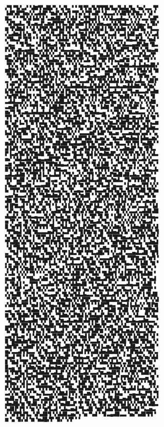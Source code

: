 ▞▜▝▜▞▃▞▝▟▇▜▚▟█▞▚▝▄▜▃▝▝▝▊▜▚▞▙▜▜▜▙▜▄▞▙▟▄▜▄▝▅▞▃▃▝▛▐▟▛▟▛▜▅▞▞▃▟▟▛▝▆▟▚▞▅▜▝▜▚▞▞▜▚▟▛▝▟▃▃▞▞▟█▜▚▛▇▃▚▝▟▝▇▃▝▝▝▜▞▟▐▟▞▟▝▃▆▟▉▃▞▞▟▟▝▃▜▜▄▟▐▝▞▞▟▃▄▟▄▃▚▝▞▞▃▃▚▟▛▝▟▜▄▟▃▝▊▃▅▃▛▃▆▟▜▜▜▃▜▟▚▟▆▜▜▞▞▟▅▃▄▞▟▞▙▟▃▞▞▟▄▃▚▝▉▞▆▝▛▟▇▟▝▝▟▝▟▜▛▞▙▟▜▟▐▜▚▝▚▃▟▞▞▟▉▟▐▝█▞▟▟▆▝▞▟▟▜▙▝▜▃▃▞▃▟▆▟▐▞▅▝▚▝▃▞▚▜▃▟▜▃▜▃▟▝▇▟▐▜▚▜▃▞▚▃▟▝▄▟▐▟▊▃▅▝▞▞▃▟▞▜▙▃▛▝▉▜▝▝▐▟▟▜▃▝▟▟▟▞▝▞▅▜▙▜▅▞▄▝▟▝▞▝▃▃▝▟▄▃▛▟▃▝▅▟▝▝▄▃▝▝▊▜▅▃▝▟▐▜▅▃▟▝▇▞▆▝▜▝█▝▅▞▆▜▞▝█▞▞▜▞▟▃▃▄▟▛▟▆▝█▃▛▞▛▃▆▃▄▟▅▝▃▞▟▞▛▟▝▟▃▃▄▃▃▜▃▝▝▟▃▝▄▜▙▜▄▟▛▜▃▜▜▝▄▜▄▃▅▃▅▝▊▛▐▟▜▜▅▞▟▟▞▞▃▟▃▜▟▟▚▟▊▜▜▃▄▝▆▃▙▜▞▟▚▝▃▝▃▃▛▟▃▞▛▜▅▞▟▜▜▟▐▞▆▝▚▞▙▟▅▞▃▝▇▞▛▞▛▃▙▝▉▞▜▛▐▜▚▃▅▛▇▝▚▝▅▝▜▝▝▝▛▞▄▝▊▞▝▝▆▞▄▜▟▜▝▜▛▝▝▝▟▝▅▃▄▃▟▝▊▝▃▝▃▞▅▟▇▃▟▃▙▟▅▟▉▞▆▛▇▞▝▝▅▃▚▞▟▜▝▞▟▃▚▜▚▞▄▛▐▟▝▃▙▞▜▝▚▟▇▝█▟▊▞▃▝▐▜▟▞▟▝▇▝▉▛▇▝▜▞▛▟▉▟▟▜▜▃▜▝█▜▃▜▜▞▃▝▜▃▆▃▄▟▜▃▛▝▞▜▝▃▝▝▇▜▅▝▃▃▝▃▄▜▞▜▟▃▄▟▟▜▚▛▐▝▄▞▝▃▄▝▃▃▟▜▞▝▉▜▞▟▟▟▐▞▅▟▞▃▟▃▝▟▊▛▐▝▛▃▛▝▉▃▛▃▝▟▇▜▟▝▛▞▆▃▙▟▇▟▄▃▙▜▟▟▚▜▃▃▙▃▅▟▟▟▇▞▜▞▆▞▙▜▛▟▟▟▐▝▝▝▜▝▅▞▟▟▞▟▐▜▅▞▅▝▆▝▜▜▟▝▆▜▃▟▄▞▄▞▜▃▆▃▃▟▚▟▆▞▆▜▛▟▅▟▜▝▞▜▃▞▛▜▝▟█▟▜▝▚▛▇▞▚▜▜▝▜▃▟▜▃▝▆▟▉▞▝▝▆▞▄▝▊▃▟▟▃▃▛▞▚▝▅▝▜▟▞▞▟▟█▃▙▜▅▝█▝▝▞▞▝▟▜▅▜▅▝▞▞▝▟▚▃▚▝▞▟▇▃▅▟▜▝▞▞▝▜▜▝▅▝▐▟█▟▆▝▄▞▆▝▚▝█▝▇▝▐▟▇▝▚▟▉▞▚▜▟▛▐▃▝▞▆▝▆▞▜▝▊▃▅▃▙▟▄▟▄▟▄▜▛▜▟▃▞▟▊▝▚▞▆▟▄▃▄▝▝▞▜▞▞▝▇▃▅▃▃▝▞▞▃▜▜▝▚▝▚▝▚▞▄▞▛▟▟▝▛▟▄▝▟▃▆▜▚▝▜▝▚▃▝▜▝▃▅▜▟▟█▃▆▃▟▞▟▝▇▝▇▝▄▛▐▃▜▝▉▜▚▟▄▝▆▞▙▝▛▜▜▟▇▟▛▝▆▝▅▞▙▞▆▃▛▟▇▜▅▜▟▝▄▜▚▃▆▝▊▞▛▃▄▟▊▃▝▞▆▜▞▝▜▃▃▟▅▞▚▜▄▝▄▛▐▞▆▝▟▛▇▟▟▜▟▃▛▟▚▟▜▟▆▃▙▟▐▜▅▜▙▝▄▃▜▞▄▝█▞▆▟▃▜▞▞▝▃▃▃▆▛▐▟▛▝▆▃▅▝▃▃▅▟▄▞▄▟▚▝▄▝▃▜▚▜▃▃▃▛▐▟█▞▅▞▝▜▙▜▃▞▟▟▛▜▟▞▜▃▅▞▄▝▆▃▆▜▅▟▅▟▐▟▅▃▆▞▆▟▛▞▝▞▛▜▞▝▐▟▝▝▚▟▉▟▇▜▄▟▄▟▉▜▜▞▚▟▛▃▆▝▇▃▃▜▚▜▜▝▅▟█▞▝▟▐▟▜▝▄▞▅▞▛▜▝▟▛▝▉▟▜▜▙▝▛▃▅▜▟▜▜▞▆▟▅▝▝▞▃▟▆▟▛▝▆▝▉▜▃▛▐▃▅▜▙▜▞▛▇▟█▝▇▃▚▝▅▟▅▝█▃▙▝█▟▐▞▅▟▇▟▛▃▞▞▙▜▚▜▞▟▝▞▟▃▅▞▝▟▟▃▟▟▞▜▄▃▄▟▛▜▛▝▆▃▄▜▄▞▅▟▝▃▝▞▅▝▚▝▟▝▅▞▄▟▞▃▟▞▞▃▃▃▆▝▄▟▇▞▛▟▛▜▜▝▜▛▇▟▄▃▞▃▙▝▜▜▞▝▊▟▐▟▊▝▃▞▜▝▚▃▜▝▄▝▄▜▚▝▉▜▞▟▅▞▆▟▐▟▟▜▝▟▝▟▆▃▄▝▝▝▃▝█▞▅▝▜▜▜▜▝▟▄▝▛▃▛▝▝▃▜▟▄▃▙▃▟▃▟▟▇▝▞▜▛▟▐▃▚▃▙▟▝▞▜▞▃▞▞▃▜▜▝▟▚▞▃▛▇▟▊▟▉▃▙▃▚▟▅▞▝▜▜▝▚▟▉▝▃▜▚▜▃▝▊▃▄▝▃▃▜▝▊▃▟▟▜▟▃▟▛▜▄▞▆▟▃▝▜▞▜▜▜▟▜▝▜▞▙▃▞▜▄▟▆▝▃▃▄▟▉▝▅▝▚▝▟▞▛▝▇▝▛▃▝▟▜▃▟▝▄▃▃▝▐▃▅▃▄▜▜▝▞▞▙▝▜▜▚▟▞▟▛▝▊▞▆▞▟▃▄▜▃▝▛▃▄▃▜▟▛▜▃▃▅▜▟▜▄▜▃▜▟▝▛▟█▝▉▜▅▃▄▞▆▃▃▞▟▜▞▝▜▟▆▟▆▟▚▝▊▝▜▞▆▟▉▝▝▟▚▟▊▞▅▜▙▜▞▞▅▜▄▞▜▞▙▟▇▝▉▝▇▃▛▜▝▃▛▃▚▝▇▜▝▛▐▞▙▜▞▃▞▃▟▟▛▞▞▝▚▟▐▟▝▜▛▃▞▃▅▃▆▟▐▛▇▃▟▝▐▟▚▞▚▞▜▝▐▃▝▟▐▃▝▟▛▞▅▛▐▟▃▝▟▜▚▜▛▟▝▞▄▞▃▃▙▝▐▟▝▟▚▃▝▟▅▞▃▜▅▜▚▝▄▟▆▜▙▟▝▟▊▟▚▜▅▜▄▃▜▞▝▝█▝▛▞▃▃▞▃▟▟▊▟▉▟▄▟▞▃▜▞▅▃▄▃▃▜▞▟▚▃▙▝▅▝▉▝▐▝▃▜▛▝▉▝▊▝▐▟▊▞▝▞▟▞▞▟▜▟▄▃▅▝▛▝▃▝▇▝▆▟▞▝▚▛▐▝▄▜▜▜▃▞▆▝▛▞▆▃▟▞▜▃▚▝▚▞▞▞▟▞▝▞▆▃▟▝▉▝▅▜▜▝▊▞▞▟▜▜▜▝█▃▄▜▟▃▙▛▐▃▛▟▇▜▃▝▆▞▞▟▆▞▙▝▐▟▅▟█▟▊▞▟▝▛▜▅▟▝▟█▝▇▃▃▃▅▟▜▃▚▃▛▝▟▝▊▛▇▞▆▝█▝▟▟▅▟▚▜▞▝▇▟▜▞▞▜▄▜▚▞▙▞▛▞▆▝▐▝▉▜▚▟▐▞▆▜▃▃▜▃▅▛▐▞▚▞▟▜▄▝▉▜▛▜▅▃▟▃▙▜▜▝▛▜▞▜▚▟█▞▟▞▜▞▄▃▚▟▊▛▇▜▄▜▚▟▝▟▛▝▄▞▚▃▟▞▚▝▆▛▇▜▚▞▙▃▙▝▄▟▆▟▝▟▝▜▙▟▄▝▟▟▆▜▄▝▅▝▟▞▝▝█▞▚▜▜▜▝▜▝▃▆▃▝▜▚▟█▟▅▝▆▟▄▝▇▝█▃▝▜▟▝▐▞▄▞▞▝▃▜▅▞▆▜▝▛▐▟▃▜▛▝▛▜▃▟█▞▜▝▞▃▟▝▃▃▅▟▃▟▊▝█▜▜▜▄▝▅▝▛▜▜▜▙▟▄▟▛▞▃▛▐▞▅▃▅▝▆▃▆▝▞▃▃▃▅▜▛▟▊▝▜▛▇▃▆▝▆▜▝▞▃▝▇▞▞▛▐▞▜▝▝▛▐▃▙▝▝▜▃▟▃▃▟▝▉▟▊▝▆▜▟▝▟▜▞▜▄▃▚▛▐▟▊▝▇▝▚▜▟▜▝▞▆▟▊▞▛▞▃▝▃▝▚▟▝▟▝▟▟▟▃▜▅▞▆▝▝▜▞▜▚▝▐▃▃▃▜▝▜▞▚▝▞▃▙▝▞▞▞▝▜▝▝▝▃▜▟▜▟▞▅▞▟▟▊▟▚▞▜▟▞▝█▟▇▜▝▟▐▟▊▟▜▜▟▟▇▝▆▃▆▝▊▝▝▜▙▃▞▟▆▝▚▜▃▞▆▃▟▟▛▃▞▞▆▟▇▃▟▜▟▞▞▜▛▟▐▝▟▝▅▝▅▟▚▝▉▟▐▝▃▝▛▜▝▃▃▟▅▜▞▜▚▞▟▟▅▟▉▝▜▝▅▟▃▞▚▞▃▃▃▟▄▃▆▝▟▟▊▝▛▝▝▟▛▝▃▟▚▝▉▞▞▃▅▝▅▝▞▝▟▜▟▝▅▞▞▜▚▃▜▟▟▝▄▞▙▃▞▃▝▟▛▜▛▝▞▞▙▟▊▝▛▃▜▝▄▝▅▃▄▟▚▝█▞▅▜▟▃▙▃▃▜▄▜▄▟▃▟▜▝▄▜▝▞▚▛▐▝▉▟█▝▚▜▚▝▃▟▐▜▛▝▊▃▝▟▚▞▆▟▆▞▛▞▟▜▛▃▄▃▜▟▄▟▟▃▚▃▟▜▞▞▝▝▛▝▞▟▞▟▆▜▅▜▛▝▅▟▐▟▞▜▄▃▜▜▙▟▐▞▆▟▊▜▝▝▐▟▛▜▄▃▝▜▅▟▐▃▙▞▞▝▊▛▇▃▄▝▃▞▃▝▉▟▅▞▞▞▄▛▐▜▙▞▞▃▛▝▉▞▝▃▛▜▚▝▜▟█▝▛▟▊▝▞▟▝▝█▛▇▟▇▝▇▝█▟▇▞▟▜▙▝▉▞▃▝▜▟▆▞▄▛▇▟▐▞▙▟▄▟▚▟▇▞▄▜▞▝▄▝▟▃▃▜▞▟▄▝▛▝▚▜▟▃▄▟▆▝▛▛▐▞▚▞▆▃▟▃▅▟▊▟▟▜▜▛▐▞▙▞▅▜▚▝█▃▙▃▄▟▆▃▃▝▄▟▉▜▚▜▛▟▝▞▆▞▅▟▉▞▜▟▅▞▚▞▅▞▄▝▞▟▇▞▛▃▅▝▚▞▟▃▝▜▞▟▐▞▅▞▚▜▞▝▊▝█▝▛▜▚▃▜▝▉▃▙▃▟▝▃▞▜▛▐▃▟▜▟▛▇▝▝▟▜▟▜▃▆▟▞▟▃▃▜▟▃▃▄▜▜▃▅▝▐▝▟▜▞▟▅▝▉▜▛▝▟▞▅▝▅▟▐▟▛▝▆▞▟▞▛▝█▞▞▛▐▞▙▟▜▝▟▝▉▝█▟▇▟▆▜▅▟▞▟▝▝▜▞▃▝▞▝▞▟▇▝▛▞▃▃▙▝▟▝▜▃▞▟█▝█▟█▝█▜▅▝▞▟▆▜▛▃▚▟▆▛▐▞▄▝▅▝▆▜▃▟▉▜▛▝▜▝▇▝▛▟▐▃▆▞▙▛▇▞▄▟█▃▞▃▙▟▉▝▆▞▃▃▟▜▜▃▃▝▟▝█▃▄▟▞▝▄▛▐▞▙▟▐▜▚▟▊▟▅▟▆▟▉▞▚▝▐▛▇▟▞▝▆▞▃▜▄▟▝▜▝▝▐▜▄▝▇▞▟▟▞▟▅▟▛▝▅▟▄▃▅▝▃▞▟▟▛▃▄▞▄▝▝▜▃▞▆▞▅▞▟▟▊▝▇▟▝▜▛▃▙▞▆▝▝▜▙▟█▞▟▃▄▜▟▟▃▞▆▜▝▟▅▞▟▃▙▞▃▜▛▟▅▛▇▝▇▝▉▃▄▝▟▝▐▟▆▞▆▟▚▟▅▟▆▟▛▞▅▛▐▞▄▟▊▜▃▃▄▝▟▟▅▞▞▞▜▜▞▜▄▞▆▞▃▜▝▛▇▜▄▜▃▞▜▟▆▟▞▃▟▃▛▝▟▝▟▜▃▟▞▃▃▞▆▃▅▟▉▜▝▝▚▜▛▞▜▟▉▞▜▜▚▃▆▛▐▞▆▜▜▃▟▜▜▝▉▟█▃▛▞▆▝▉▟▇▝█▝▚▝▝▜▃▛▐▜▜▟▞▞▃▃▅▝▊▝▜▜▅▞▝▟▐▃▚▝▛▃▙▝▜▞▝▃▆▜▃▝▐▟▛▝▆▝▞▝▜▟▊▃▙▞▆▝▛▝▜▞▝▝▉▟▛▞▟▟▞▝▐▃▄▝▜▜▜▜▙▞▆▝▝▜▙▃▜▟▜▟▛▞▚▞▞▃▄▟▞▝▆▃▟▟▐▃▙▃▞▝▞▃▞▞▅▝▉▞▞▝▚▃▜▃▃▞▞▟▇▟▐▜▚▝▊▃▆▞▛▝▝▞▜▝▐▟▄▝▝▃▄▃▙▃▛▜▝▜▅▟▊▃▜▝█▝▜▃▞▃▆▟▛▝▄▟▇▝▆▝▝▞▜▃▚▝▚▃▙▝▉▟█▃▅▟▊▜▅▝▛▝█▞▞▟▅▟█▞▆▝▉▟▊▃▚▛▐▞▟▝▅▟█▃▛▝▛▝▉▞▙▝▉▟▚▞▚▜▜▟▐▞▞▞▜▜▞▟█▃▚▟▊▛▐▜▝▝▆▝▞▝▆▜▃▟▝▃▙▃▅▟▝▜▃▟▊▝▆▛▐▟▅▜▙▞▜▜▙▟▟▝▚▃▅▃▞▝▟▜▜▟▜▃▝▟▚▟▉▜▝▞▟▟▉▃▅▞▚▝▅▝▚▟▝▝▊▃▄▟▉▃▃▝▅▞▚▟▉▜▜▝▆▝▄▝▉▞▟▝▆▝▅▟█▞▛▝▉▞▝▞▛▝▝
